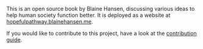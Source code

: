 This is an open source book by Blaine Hansen, discussing various ideas to help human society function better. It is deployed as a website at [hopefulpathway.blainehansen.me](https://hopefulpathway.blainehansen.me/).

If you would like to contribute to this project, have a look at the [contribution guide](CONTRIBUTING.md).
